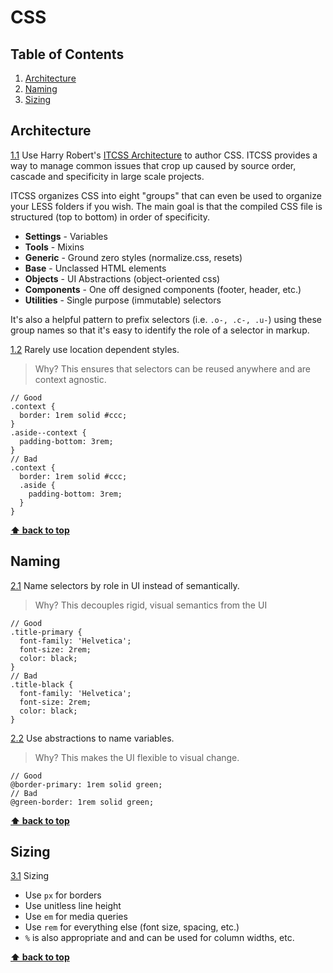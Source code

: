 # CSS

## Table of Contents
1. [Architecture](#architecture)
2. [Naming](#naming)
3. [Sizing](#sizing)

## Architecture
<a name="itcss"></a><a name="1.1"></a>
[1.1](#itcss) Use Harry Robert's [ITCSS Architecture](https://www.youtube.com/watch?v=1OKZOV-iLj4) to author CSS. ITCSS provides a way to manage common issues that crop up caused by source order, cascade and specificity in large scale projects.

ITCSS organizes CSS into eight "groups" that can even be used to organize your LESS folders if you wish. The main goal is that the compiled CSS file is structured (top to bottom) in order of specificity.

- **Settings** - Variables
- **Tools** - Mixins
- **Generic** - Ground zero styles (normalize.css, resets)
- **Base** - Unclassed HTML elements
- **Objects** - UI Abstractions (object-oriented css)
- **Components** - One off designed components (footer, header, etc.)
- **Utilities** - Single purpose (immutable) selectors

It's also a helpful pattern to prefix selectors (i.e. `.o-, .c-, .u-`) using these group names so that it's easy to identify the role of a selector in markup.

<a name="location-dependency"></a><a name="1.2"></a>
[1.2](#location-dependency) Rarely use location dependent styles.

> Why? This ensures that selectors can be reused anywhere and are context agnostic.

```less
// Good
.context {
  border: 1rem solid #ccc;
}
.aside--context {
  padding-bottom: 3rem;
}
// Bad
.context {
  border: 1rem solid #ccc;
  .aside {
    padding-bottom: 3rem;
  }
}
```

**[⬆ back to top](#table-of-contents)**

## Naming
<a name="selectors"></a><a name="2.1"></a>
[2.1](#selectors) Name selectors by role in UI instead of semantically.

> Why? This decouples rigid, visual semantics from the UI

```less
// Good
.title-primary {
  font-family: 'Helvetica';
  font-size: 2rem;
  color: black;
}
// Bad
.title-black {
  font-family: 'Helvetica';
  font-size: 2rem;
  color: black;
}
```

<a name="variables"></a><a name="2.2"></a>
[2.2](#variables) Use abstractions to name variables.

> Why? This makes the UI flexible to visual change.

```less
// Good
@border-primary: 1rem solid green;
// Bad
@green-border: 1rem solid green;
```

**[⬆  back to top](#table-of-contents)**

## Sizing

<a name="sizing"></a><a name="3.1"></a>
[3.1](#sizing) Sizing

- Use `px` for borders
- Use unitless line height
- Use `em` for media queries
- Use `rem` for everything else (font size, spacing, etc.)
- `%` is also appropriate and and can be used for column widths, etc.

**[⬆  back to top](#table-of-contents)**
